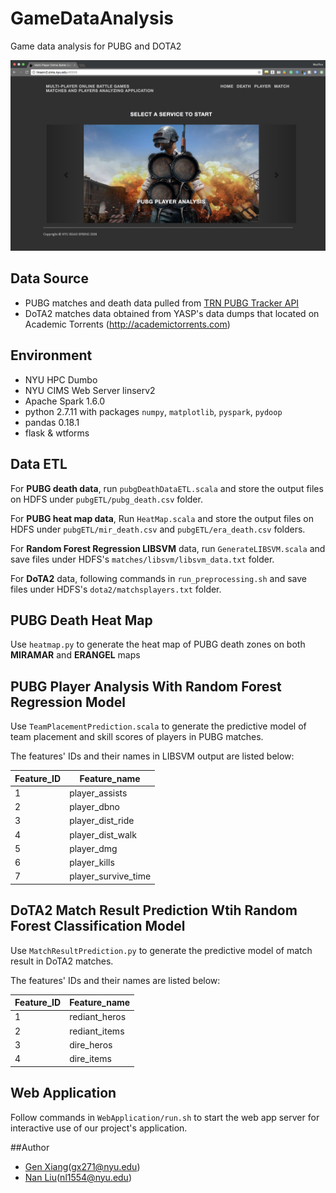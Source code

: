 # GameDataAnalysis

Game data analysis for PUBG and DOTA2

![UI Rendering](https://github.com/BDAD-18spring/GameDataAnalysis/blob/master/WebApplicationScreenshots/1_index.png)

## Data Source

- PUBG matches and death data pulled from [TRN PUBG Tracker API](https://pubgtracker.com/site-api)
- DoTA2 matches data obtained from YASP's data dumps that located on Academic Torrents (http://academictorrents.com)

## Environment

- NYU HPC Dumbo
- NYU CIMS Web Server linserv2
- Apache Spark 1.6.0
- python 2.7.11 with packages `numpy`, `matplotlib`, `pyspark`, `pydoop`
- pandas 0.18.1
- flask & wtforms

## Data ETL

For **PUBG death data**, run `pubgDeathDataETL.scala` and store the output files on HDFS under `pubgETL/pubg_death.csv` folder. 

For **PUBG heat map data**, Run `HeatMap.scala` and store the output files on HDFS under `pubgETL/mir_death.csv` and `pubgETL/era_death.csv` folders. 

For **Random Forest Regression LIBSVM** data, run `GenerateLIBSVM.scala` and save files under HDFS's `matches/libsvm/libsvm_data.txt` folder.

For **DoTA2** data, following commands in `run_preprocessing.sh` and save files under HDFS's `dota2/matchsplayers.txt` folder.

## PUBG Death Heat Map

Use `heatmap.py` to generate the heat map of PUBG death zones on both **MIRAMAR** and **ERANGEL** maps

## PUBG Player Analysis With Random Forest Regression Model

Use `TeamPlacementPrediction.scala` to generate the predictive model of team placement and skill scores of players in PUBG matches.

The features' IDs and their names in LIBSVM output are listed below:

| Feature_ID | Feature_name        |
| ---------- | ------------------- |
| 1          | player_assists      |
| 2          | player_dbno         |
| 3          | player_dist_ride    |
| 4          | player_dist_walk    |
| 5          | player_dmg          |
| 6          | player_kills        |
| 7          | player_survive_time |

## DoTA2 Match Result Prediction Wtih Random Forest Classification Model

Use `MatchResultPrediction.py` to generate the predictive model of match result in DoTA2 matches.

The features' IDs and their names are listed below:

| Feature_ID | Feature_name        |
| ---------- | ------------------- |
| 1          | rediant_heros       |
| 2          | rediant_items       |
| 3          | dire_heros          |
| 4          | dire_items          |

## Web Application
Follow commands in `WebApplication/run.sh` to start the web app server for interactive use of our project's application.


##Author
* [Gen Xiang](gx271@nyu.edu)(gx271@nyu.edu) 
* [Nan Liu](nl1554@nyu.edu)(nl1554@nyu.edu)
